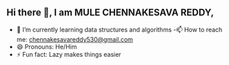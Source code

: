 ## Hi there 👋, I am MULE CHENNAKESAVA REDDY,

- 🌱 I’m currently learning data structures and algorithms
-📫 How to reach me: chennakesavareddy530@gmail.com
- 😄 Pronouns: He/Him
- ⚡ Fun fact: Lazy makes things easier

